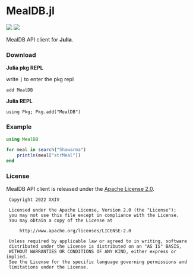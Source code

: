 # MealDB.jl

[![](https://img.shields.io/github/v/tag/thechampagne/MealDB.jl?label=version)](https://github.com/thechampagne/MealDB.jl/releases/latest) [![](https://img.shields.io/github/license/thechampagne/MealDB.jl)](https://github.com/thechampagne/MealDB.jl/blob/main/LICENSE)

MealDB API client for **Julia**.

### Download

**Julia pkg REPL**

write `]` to enter the pkg repl 

```
add MealDB
```
**Julia REPL**
```
using Pkg; Pkg.add("MealDB")
```

### Example

```julia
using MealDB

for meal in search("Shawarma")
    println(meal["strMeal"])
end
```

### License

MealDB API client is released under the [Apache License 2.0](https://github.com/thechampagne/MealDB.jl/blob/main/LICENSE).

```
 Copyright 2022 XXIV

 Licensed under the Apache License, Version 2.0 (the "License");
 you may not use this file except in compliance with the License.
 You may obtain a copy of the License at

     http://www.apache.org/licenses/LICENSE-2.0

 Unless required by applicable law or agreed to in writing, software
 distributed under the License is distributed on an "AS IS" BASIS,
 WITHOUT WARRANTIES OR CONDITIONS OF ANY KIND, either express or implied.
 See the License for the specific language governing permissions and
 limitations under the License.
```